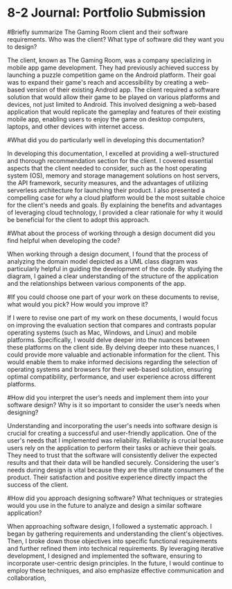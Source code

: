 # 8-2 Journal: Portfolio Submission

#Briefly summarize The Gaming Room client and their software requirements. Who was the client? What type of software did they want you to design?

The client, known as The Gaming Room, was a company specializing in mobile app game development. They had previously achieved success by launching a puzzle competition game on the Android platform. Their goal was to expand their game's reach and accessibility by creating a web-based version of their existing Android app. The client required a software solution that would allow their game to be played on various platforms and devices, not just limited to Android. This involved designing a web-based application that would replicate the gameplay and features of their existing mobile app, enabling users to enjoy the game on desktop computers, laptops, and other devices with internet access.

#What did you do particularly well in developing this documentation?

In developing this documentation, I excelled at providing a well-structured and thorough recommendation section for the client. I covered essential aspects that the client needed to consider, such as the host operating system (OS), memory and storage management solutions on host servers, the API framework, security measures, and the advantages of utilizing serverless architecture for launching their product. I also presented a compelling case for why a cloud platform would be the most suitable choice for the client's needs and goals. By explaining the benefits and advantages of leveraging cloud technology, I provided a clear rationale for why it would be beneficial for the client to adopt this approach.

#What about the process of working through a design document did you find helpful when developing the code?

When working through a design document, I found that the process of analyzing the domain model depicted as a UML class diagram was particularly helpful in guiding the development of the code. By studying the diagram, I gained a clear understanding of the structure of the application and the relationships between various components of the app.

#If you could choose one part of your work on these documents to revise, what would you pick? How would you improve it?

If I were to revise one part of my work on these documents, I would focus on improving the evaluation section that compares and contrasts popular operating systems (such as Mac, Windows, and Linux) and mobile platforms. Specifically, I would delve deeper into the nuances between these platforms on the client side. By delving deeper into these nuances, I could provide more valuable and actionable information for the client. This would enable them to make informed decisions regarding the selection of operating systems and browsers for their web-based solution, ensuring optimal compatibility, performance, and user experience across different platforms.

#How did you interpret the user’s needs and implement them into your software design? Why is it so important to consider the user’s needs when designing?

Understanding and incorporating the user's needs into software design is crucial for creating a successful and user-friendly application. One of the user's needs that I implemented was reliability. Reliability is crucial because users rely on the application to perform their tasks or achieve their goals. They need to trust that the software will consistently deliver the expected results and that their data will be handled securely. Considering the user's needs during design is vital because they are the ultimate consumers of the product. Their satisfaction and positive experience directly impact the success of the client.

#How did you approach designing software? What techniques or strategies would you use in the future to analyze and design a similar software application?

When approaching software design, I followed a systematic approach. I began by gathering requirements and understanding the client's objectives. Then, I broke down those objectives into specific functional requirements and further refined them into technical requirements. By leveraging iterative development, I designed and implemented the software, ensuring to incorporate user-centric design principles. In the future, I would continue to employ these techniques, and also emphasize effective communication and collaboration, 
